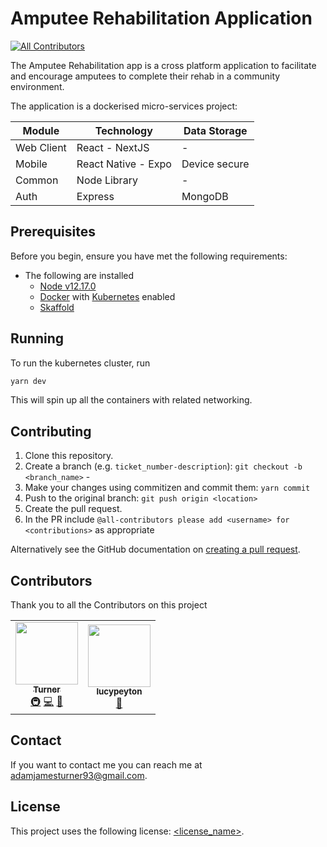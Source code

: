 # Amputee Rehabilitation Application

<!-- ALL-CONTRIBUTORS-BADGE:START - Do not remove or modify this section -->

[![All Contributors](https://img.shields.io/badge/all_contributors-3-orange.svg?style=flat-square)](#contributors-)

<!-- ALL-CONTRIBUTORS-BADGE:END -->

<!--- These are examples. See https://shields.io for others or to customize this set of shields. You might want to include dependencies, project status and licence info here --->

The Amputee Rehabilitation app is a cross platform application to facilitate and encourage amputees to complete their rehab in a community environment.

The application is a dockerised micro-services project:

| Module     | Technology          | Data Storage  |
| ---------- | ------------------- | ------------- |
| Web Client | React - NextJS      | -             |
| Mobile     | React Native - Expo | Device secure |
| Common     | Node Library        | -             |
| Auth       | Express             | MongoDB       |

## Prerequisites

Before you begin, ensure you have met the following requirements:

<!--- These are just example requirements. Add, duplicate or remove as required --->

-   The following are installed
    -   [Node v12.17.0](https://nodejs.org/en/)
    -   [Docker](https://www.docker.com/) with [Kubernetes](https://kubernetes.io/) enabled
    -   [Skaffold](https://skaffold.dev/)

## Running

To run the kubernetes cluster, run

```bash
yarn dev
```

This will spin up all the containers with related networking.

## Contributing

<!--- If your README is long or you have some specific process or steps you want contributors to follow, consider creating a separate CONTRIBUTING.md file--->

1. Clone this repository.
2. Create a branch (e.g. `ticket_number-description`): `git checkout -b <branch_name>` -
3. Make your changes using commitizen and commit them: `yarn commit`
4. Push to the original branch: `git push origin <location>`
5. Create the pull request.
6. In the PR include `@all-contributors please add <username> for <contributions>` as appropriate

Alternatively see the GitHub documentation on [creating a pull request](https://help.github.com/en/github/collaborating-with-issues-and-pull-requests/creating-a-pull-request).

## Contributors

Thank you to all the Contributors on this project

<!-- ALL-CONTRIBUTORS-LIST:START - Do not remove or modify this section -->
<!-- prettier-ignore-start -->
<!-- markdownlint-disable -->
<table>
  <tr>
    <td align="center"><a href="https://github.com/adamjamesturner93"><img src="https://avatars3.githubusercontent.com/u/50718647?v=4" width="100px;" alt=""/><br /><sub><b>Turner</b></sub></a><br /><a href="#infra-adamjamesturner93" title="Infrastructure (Hosting, Build-Tools, etc)">🚇</a> <a href="https://github.com/Imperial-College-AND-Digital/amputee-rehab-app-monorepo/commits?author=adamjamesturner93" title="Code">💻</a> <a href="https://github.com/Imperial-College-AND-Digital/amputee-rehab-app-monorepo/commits?author=adamjamesturner93" title="Documentation">📖</a></td>
    <td align="center"><a href="https://github.com/lucypeyton"><img src="https://avatars2.githubusercontent.com/u/18162371?v=4" width="100px;" alt=""/><br /><sub><b>lucypeyton</b></sub></a><br /><a href="https://github.com/Imperial-College-AND-Digital/amputee-rehab-app-monorepo/commits?author=lucypeyton" title="Documentation">📖</a></td>
  </tr>
</table>

<!-- markdownlint-enable -->
<!-- prettier-ignore-end -->

<!-- ALL-CONTRIBUTORS-LIST:END -->

## Contact

If you want to contact me you can reach me at [adamjamesturner93@gmail.com](mailto:adamjamesturner93@gmail.com).

## License

<!--- If you're not sure which open license to use see https://choosealicense.com/--->

This project uses the following license: [<license_name>](link).
